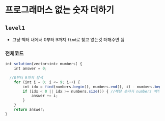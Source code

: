 # 프로그래머스 없는 숫자 더하기
`level1`
---
- 그냥 벡터 내에서 0부터 9까지 `find`로 찾고 없는것 더해주면 됨

### 전체코드
```jsx
int solution(vector<int> numbers) {
	int answer = 0;
  
  //0부터 9까지 탐색
	for (int i = 0; i <= 9; i++) {
		int idx = find(numbers.begin(), numbers.end(), i) - numbers.begin();
		if (idx < 0 || idx >= numbers.size()) { //해당 숫자가 numbers 벡터에 없으면
			answer += i;
		}
	}
	return answer;
}
```
